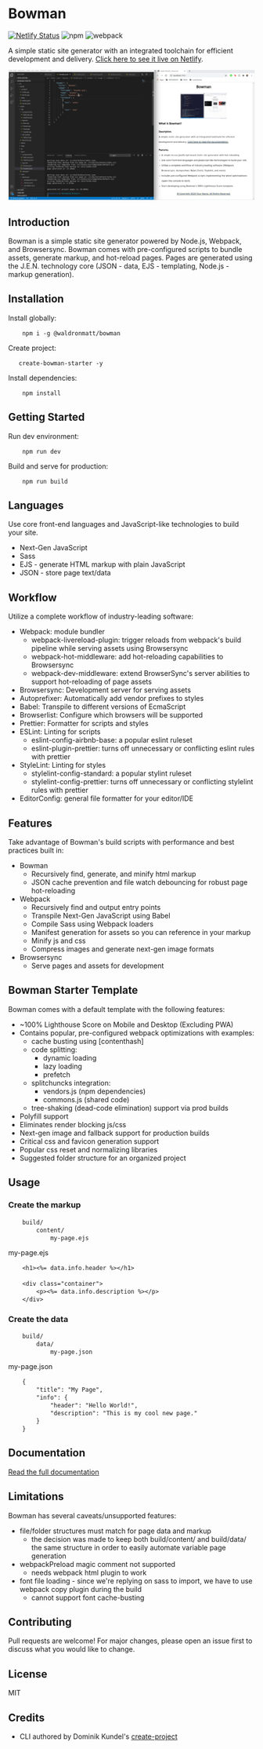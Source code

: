 # Bowman

[![Netlify Status](https://api.netlify.com/api/v1/badges/981f8252-c7bd-4215-8b05-60aee8402a2d/deploy-status)](https://app.netlify.com/sites/bowman/deploys) ![npm](https://img.shields.io/npm/v/@waldronmatt/bowman) ![webpack](https://img.shields.io/badge/webpack-4.43.0-green)

A simple static site generator with an integrated toolchain for efficient development and delivery. [Click here to see it live on Netlify](https://bowman.netlify.app).

![](bowman.gif)

## Introduction

Bowman is a simple static site generator powered by Node.js, Webpack, and Browsersync. Bowman comes with pre-configured scripts to bundle assets, generate markup, and hot-reload pages. Pages are generated using the J.E.N. technology core (JSON - data, EJS - templating, Node.js - markup generation).

## Installation

Install globally:

        npm i -g @waldronmatt/bowman

Create project:

       create-bowman-starter -y
        
Install dependencies:

        npm install

## Getting Started

Run dev environment:

        npm run dev

Build and serve for production:

        npm run build

## Languages
Use core front-end languages and JavaScript-like technologies to build your site.
- Next-Gen JavaScript
- Sass
- EJS - generate HTML markup with plain JavaScript
- JSON - store page text/data

## Workflow
Utilize a complete workflow of industry-leading software:
- Webpack: module bundler
    - webpack-livereload-plugin: trigger reloads from webpack's build pipeline while serving assets using Browsersync
    - webpack-hot-middleware: add hot-reloading capabilities to Browsersync
    - webpack-dev-middleware: extend BrowserSync's server abilities to support hot-reloading of page assets
- Browsersync: Development server for serving assets
- Autoprefixer: Automatically add vendor prefixes to styles
- Babel: Transpile to different versions of EcmaScript
- Browserlist: Configure which browsers will be supported
- Prettier: Formatter for scripts and styles
- ESLint: Linting for scripts
    - eslint-config-airbnb-base: a popular eslint ruleset
    - eslint-plugin-prettier: turns off unnecessary or conflicting eslint rules with prettier
- StyleLint: Linting for styles
    - stylelint-config-standard: a popular stylint ruleset
    - stylelint-config-prettier: turns off unnecessary or conflicting stylelint rules with prettier
- EditorConfig: general file formatter for your editor/IDE

## Features
Take advantage of Bowman's build scripts with performance and best practices built in:
- Bowman
    - Recursively find, generate, and minify html markup
    - JSON cache prevention and file watch debouncing for robust page hot-reloading
- Webpack
    - Recursively find and output entry points
    - Transpile Next-Gen JavaScript using Babel
    - Compile Sass using Webpack loaders
    - Manifest generation for assets so you can reference in your markup
    - Minify js and css
    - Compress images and generate next-gen image formats
- Browsersync
    - Serve pages and assets for development

## Bowman Starter Template
Bowman comes with a default template with the following features:
- ~100% Lighthouse Score on Mobile and Desktop (Excluding PWA)
- Contains popular, pre-configured webpack optimizations with examples:
    - cache busting using [contenthash]
    - code splitting:
        - dynamic loading
        - lazy loading
        - prefetch
    - splitchuncks integration:
        - vendors.js (npm dependencies)
        - commons.js (shared code)
    - tree-shaking (dead-code elimination) support via prod builds
- Polyfill support
- Eliminates render blocking js/css
- Next-gen image and fallback support for production builds
- Critical css and favicon generation support
- Popular css reset and normalizing libraries
- Suggested folder structure for an organized project

## Usage

### Create the markup

        build/
            content/
                my-page.ejs

my-page.ejs

        <h1><%= data.info.header %></h1>

        <div class="container">
            <p><%= data.info.description %></p>
        </div>

### Create the data

        build/
            data/
                my-page.json

my-page.json

        {
            "title": "My Page",
            "info": {
                "header": "Hello World!",
                "description": "This is my cool new page."
            }
        }

## Documentation
[Read the full documentation](https://waldronmatt.github.io/bowman/)

## Limitations
Bowman has several caveats/unsupported features:
- file/folder structures must match for page data and markup
    - the decision was made to keep both build/content/ and build/data/ the same structure in order to easily automate variable page generation
- webpackPreload magic comment not supported
    - needs webpack html plugin to work
- font file loading - since we're replying on sass to import, we have to use webpack copy plugin during the build
    - cannot support font cache-busting

## Contributing

Pull requests are welcome! For major changes, please open an issue first to discuss what you would like to change.

## License

MIT

## Credits

- CLI authored by Dominik Kundel's [create-project](https://github.com/dkundel/create-project)
